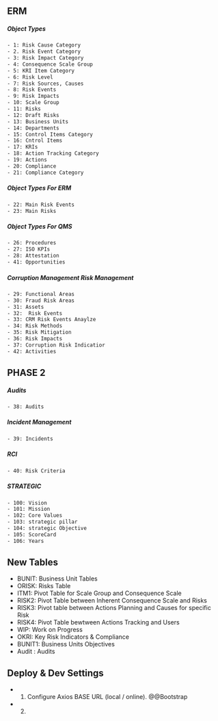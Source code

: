 ## ERM

##### Object Types

```bash
- 1: Risk Cause Category
- 2. Risk Event Category
- 3: Risk Impact Category
- 4: Consequence Scale Group
- 5: KRI Item Category
- 6: Risk Level
- 7: Risk Sources, Causes
- 8: Risk Events
- 9: Risk Impacts
- 10: Scale Group
- 11: Risks
- 12: Draft Risks
- 13: Business Units
- 14: Departments
- 15: Control Items Category
- 16: Cntrol Items
- 17: KRIs
- 18: Action Tracking Category
- 19: Actions
- 20: Compliance
- 21: Compliance Category
```

##### Object Types For ERM

```bash
- 22: Main Risk Events
- 23: Main Risks
```

##### Object Types For QMS

```bash
- 26: Procedures
- 27: ISO KPIs
- 28: Attestation
- 41: Opportunities
```

##### Corruption Management Risk Management

```bash
- 29: Functional Areas
- 30: Fraud Risk Areas
- 31: Assets
- 32:  Risk Events
- 33: CRM Risk Events Anaylze
- 34: Risk Methods
- 35: Risk Mitigation
- 36: Risk Impacts
- 37: Corruption Risk Indicatior
- 42: Activities
```

## PHASE 2

##### Audits

```bash
- 38: Audits
```

##### Incident Management

```bash
- 39: Incidents
```

##### RCI

```bash
- 40: Risk Criteria
```

##### STRATEGIC

```bash
- 100: Vision
- 101: Mission
- 102: Core Values
- 103: strategic pillar
- 104: strategic Objective
- 105: ScoreCard
- 106: Years
```

## New Tables

-   BUNIT: Business Unit Tables
-   ORISK: Risks Table
-   ITM1: Pivot Table for Scale Group and Consequence Scale
-   RISK2: Pivot Table between Inherent Consequence Scale and Risks
-   RISK3: Pivot table between Actions Planning and Causes for specific Risk
-   RISK4: Pivot Table bewtween Actions Tracking and Users
-   WIP: Work on Progress
-   OKRI: Key Risk Indicators & Compliance
-   BUNIT1: Business Units Objectives
-   Audit : Audits





## Deploy & Dev Settings
-   1. Configure Axios BASE URL (local / online).  @@Bootstrap

-   2. 